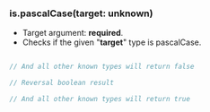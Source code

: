 ### is.pascalCase(target: unknown)

- Target argument: **required**.
- Checks if the given "**target**" type is pascalCase.

```typescript

// And all other known types will return false

// Reversal boolean result

// And all other known types will return true
```
